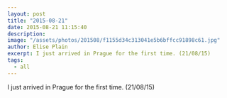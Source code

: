 ```yaml
---
layout: post
title: "2015-08-21"
date: 2015-08-21 11:15:40
description: 
image: "/assets/photos/201508/f1155d34c313041e5b6bffcc91898c61.jpg"
author: Elise Plain
excerpt: I just arrived in Prague for the first time. (21/08/15)
tags: 
  - all
---
```


I just arrived in Prague for the first time. (21/08/15)
<p></p>

